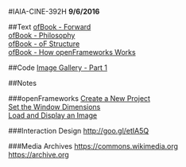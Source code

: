#IAIA-CINE-392H
**9/6/2016**

##Text
[ofBook - Forward](http://openframeworks.cc/ofBook/chapters/foreword.html)  
[ofBook - Philosophy](http://openframeworks.cc/ofBook/chapters/of_philosophy.html)  
[ofBook - oF Structure](http://openframeworks.cc/ofBook/chapters/setup_and_project_structure.html)   
[ofBook - How openFrameworks Works](http://openframeworks.cc/ofBook/chapters/how_of_works.html)

##Code
[Image Gallery - Part 1](../demo/008_ImageGallery_Part1)  

##Notes

###openFrameworks
[Create a New Project](http://openframeworks.cc/learning/01_basics/create_a_new_project/)  
[Set the Window Dimensions](http://openframeworks.cc/learning/01_basics/how_to_set_the_dimensions_of_the_window/)  
[Load and Display an Image](http://openframeworks.cc/learning/02_graphics/how_to_load_and_display_an_image/)  

###Interaction Design
http://goo.gl/etIA5Q  

###Media Archives
https://commons.wikimedia.org  
https://archive.org  
